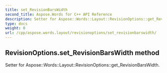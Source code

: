 ```yaml
---
title: set_RevisionBarsWidth
second_title: Aspose.Words for C++ API Reference
description: Setter for Aspose::Words::Layout::RevisionOptions::get_RevisionBarsWidth. 
type: docs
weight: 0
url: /cpp/aspose.words.layout/revisionoptions/set_revisionbarswidth/
---
```

## RevisionOptions.set_RevisionBarsWidth method


Setter for Aspose::Words::Layout::RevisionOptions::get_RevisionBarsWidth. 

